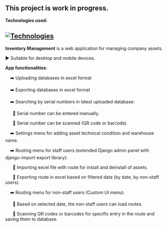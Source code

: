 ## This project is work in progress.

**Technologies used:**

## [![Technologies](https://skillicons.dev/icons?i=python,django,nextjs,postgres,html,css,gcp,docker)](https://skillicons.dev)

**Inventory Management** is a web application for managing company assets.

:arrow_forward: Suitable for desktop and mobile devices.

**App functionalities**:

&nbsp;&nbsp;&nbsp; :arrow_right: Uploading databases in excel format

&nbsp;&nbsp;&nbsp; :arrow_right: Exporting databases in excel format

&nbsp;&nbsp;&nbsp; :arrow_right: Searching by serial numbers in latest uploaded database:

&nbsp;&nbsp;&nbsp;&nbsp;&nbsp; :large_blue_circle: Serial number can be entered manually.

&nbsp;&nbsp;&nbsp;&nbsp;&nbsp; :large_blue_circle: Serial number can be scanned (QR code or barcode).

&nbsp;&nbsp;&nbsp; :arrow_right: Settings menu for adding asset technical condition and warehouse name.

&nbsp;&nbsp;&nbsp; :arrow_right: Routing menu for staff users (extended Django admin panel with django-import-export library):

&nbsp;&nbsp;&nbsp;&nbsp;&nbsp; :large_blue_circle: Importing excel file with route for install and deinstall of assets.

&nbsp;&nbsp;&nbsp;&nbsp;&nbsp; :large_blue_circle: Exporting route in excel based on filtered data (by date, by non-staff users).

&nbsp;&nbsp;&nbsp; :arrow_right: Routing menu for non-staff users (Custom UI menu):

&nbsp;&nbsp;&nbsp;&nbsp;&nbsp; :large_blue_circle: Based on selected date, the non-staff users can load routes.

&nbsp;&nbsp;&nbsp;&nbsp;&nbsp; :large_blue_circle: Scanning QR codes or barcodes for specific entry in the route and saving them to database.
